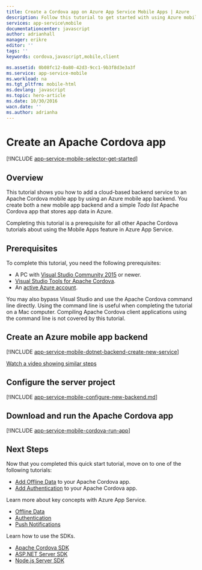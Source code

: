 ```yaml
---
title: Create a Cordova app on Azure App Service Mobile Apps | Azure
description: Follow this tutorial to get started with using Azure mobile app backends for Apache Cordova development
services: app-service\mobile
documentationcenter: javascript
author: adrianhall
manager: erikre
editor: ''
tags: ''
keywords: cordova,javascript,mobile,client

ms.assetid: 0b08fc12-0a80-42d3-9cc1-9b3f8d3e3a3f
ms.service: app-service-mobile
ms.workload: na
ms.tgt_pltfrm: mobile-html
ms.devlang: javascript
ms.topic: hero-article
ms.date: 10/30/2016
wacn.date: ''
ms.author: adrianha
---
```


# Create an Apache Cordova app
[!INCLUDE [app-service-mobile-selector-get-started](../../includes/app-service-mobile-selector-get-started.md)]

## Overview
This tutorial shows you how to add a cloud-based backend service to an Apache Cordova mobile app by using 
an Azure mobile app backend.  You create both a new mobile app backend and a simple *Todo list* Apache Cordova 
app that stores app data in Azure.

Completing this tutorial is a prerequisite for all other Apache Cordova tutorials about using the Mobile 
Apps feature in Azure App Service.

## Prerequisites
To complete this tutorial, you need the following prerequisites:

* A PC with [Visual Studio Community 2015] or newer.
* [Visual Studio Tools for Apache Cordova].
* An [active Azure account](https://www.azure.cn/pricing/1rmb-trial/).

You may also bypass Visual Studio and use the Apache Cordova command line directly.  Using the command line
is useful when completing the tutorial on a Mac computer.  Compiling Apache Cordova client applications using 
the command line is not covered by this tutorial.

## Create an Azure mobile app backend
[!INCLUDE [app-service-mobile-dotnet-backend-create-new-service](../../includes/app-service-mobile-dotnet-backend-create-new-service.md)]

[Watch a video showing similar steps](https://channel9.msdn.com/series/Azure-connected-services-with-Cordova/Azure-connected-services-task-1-Create-an-Azure-Mobile-App)

## Configure the server project
[!INCLUDE [app-service-mobile-configure-new-backend.md](../../includes/app-service-mobile-configure-new-backend.md)]

## Download and run the Apache Cordova app
[!INCLUDE [app-service-mobile-cordova-run-app](../../includes/app-service-mobile-cordova-run-app.md)]

## Next Steps
Now that you completed this quick start tutorial, move on to one of the following tutorials:

* [Add Offline Data](./app-service-mobile-cordova-get-started-offline-data.md) to your Apache Cordova app.
* [Add Authentication](./app-service-mobile-cordova-get-started-users.md) to your Apache Cordova app.

Learn more about key concepts with Azure App Service.

* [Offline Data]
* [Authentication]
* [Push Notifications]

Learn how to use the SDKs.

* [Apache Cordova SDK]
* [ASP.NET Server SDK]
* [Node.js Server SDK]

<!-- Images. -->

<!-- URLs -->
[Azure portal]: https://portal.azure.cn/
[Visual Studio Community 2015]: http://www.visualstudio.com/
[Visual Studio Tools for Apache Cordova]: https://www.visualstudio.com/features/cordova-vs.aspx
[Offline Data]: ./app-service-mobile-offline-data-sync.md
[Authentication]: ./app-service-mobile-auth.md
[Push Notifications]: ../notification-hubs/notification-hubs-push-notification-overview.md
[Apache Cordova SDK]: ./app-service-mobile-cordova-how-to-use-client-library.md
[ASP.NET Server SDK]: ./app-service-mobile-dotnet-backend-how-to-use-server-sdk.md
[Node.js Server SDK]: ./app-service-mobile-node-backend-how-to-use-server-sdk.md